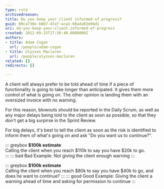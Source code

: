 ```yaml
---
type: rule
archivedreason: 
title: Do you keep your client informed of progress?
guid: 00ca730e-b867-47af-aca1-08ada83e94d1
uri: do-you-keep-your-client-informed-of-progress
created: 2012-09-25T17:50:48.0000000Z
authors:
- title: Adam Cogan
  url: /people/adam-cogan
- title: Ulysses Maclaren
  url: /people/ulysses-maclaren
related: []
redirects: []

---
```


A client will always prefer to be told ahead of time if a piece of functionality is going to take longer than anticipated. It gives them more control of what is going on. The other opinion is landing them with an oversized invoice with no warning.

<!--endintro-->

For this reason, blowouts should be reported in the Daily Scrum, as well as any major delays being told to the client as soon as possible, so that they don't get a big surpirse in the Sprint Review. 

For big delays, it's best to tell the client as soon as the risk is identified to inform them of what's going on and ask "Do you want us to continue?".

::: greybox
**$100k estimate**   
Calling the client when you reach $110k to say you have $20k to go.  
:::
::: bad
Bad Example: Not giving the client enough warning
:::

::: greybox
**$100k estimate**   
Calling the client when you reach $80k to say you have $40k to go, and does he want to continue?
:::
::: good
Good Example: Giving the client a warning ahead of time and asking for permission to continue
:::
